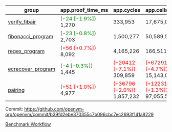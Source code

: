| group | app.proof_time_ms | app.cycles | app.cells_used | leaf.proof_time_ms | leaf.cycles | leaf.cells_used |
| -- | -- | -- | -- | -- | -- | -- |
| [verify_fibair](https://github.com/openvm-org/openvm/blob/benchmark-results/benchmarks-pr/1603/verify_fibair-b39fd2ebe370355c7b096cbc7ec2693f141a8229.md) |<span style='color: green'>(-24 [-1.9%])</span> 1,270 |  333,953 |  17,675,030 |- | - | - |
| [fibonacci_program](https://github.com/openvm-org/openvm/blob/benchmark-results/benchmarks-pr/1603/fibonacci-b39fd2ebe370355c7b096cbc7ec2693f141a8229.md) |<span style='color: green'>(-23 [-0.8%])</span> 2,703 |  1,500,277 |  50,589,503 |- | - | - |
| [regex_program](https://github.com/openvm-org/openvm/blob/benchmark-results/benchmarks-pr/1603/regex-b39fd2ebe370355c7b096cbc7ec2693f141a8229.md) |<span style='color: red'>(+56 [+0.7%])</span> 8,092 |  4,165,226 |  166,511,152 |- | - | - |
| [ecrecover_program](https://github.com/openvm-org/openvm/blob/benchmark-results/benchmarks-pr/1603/ecrecover-b39fd2ebe370355c7b096cbc7ec2693f141a8229.md) |<span style='color: green'>(-4 [-0.3%])</span> 1,445 | <span style='color: red'>(+20412 [+7.1%])</span> 309,859 | <span style='color: red'>(+672913 [+4.7%])</span> 15,143,099 |- | - | - |
| [pairing](https://github.com/openvm-org/openvm/blob/benchmark-results/benchmarks-pr/1603/pairing-b39fd2ebe370355c7b096cbc7ec2693f141a8229.md) |<span style='color: red'>(+51 [+1.0%])</span> 4,977 | <span style='color: red'>(+36796 [+2.0%])</span> 1,857,232 | <span style='color: red'>(+1223114 [+1.3%])</span> 97,055,521 |- | - | - |


Commit: https://github.com/openvm-org/openvm/commit/b39fd2ebe370355c7b096cbc7ec2693f141a8229

[Benchmark Workflow](https://github.com/openvm-org/openvm/actions/runs/14722341482)
